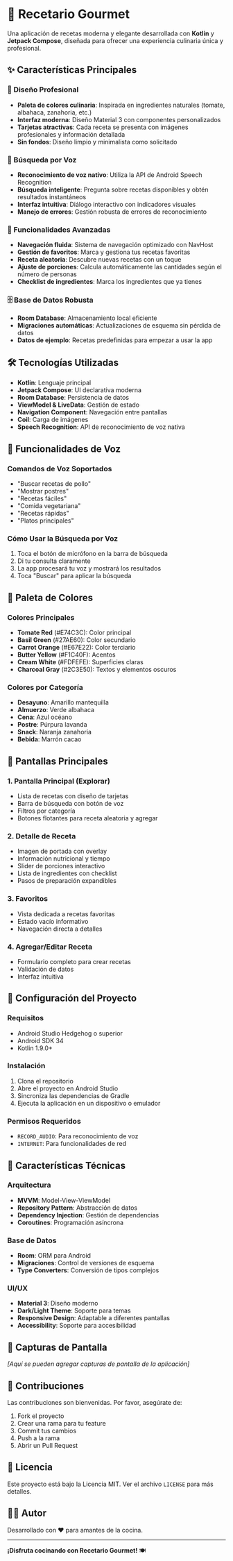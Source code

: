 # 🍳 Recetario Gourmet

Una aplicación de recetas moderna y elegante desarrollada con **Kotlin** y **Jetpack Compose**, diseñada para ofrecer una experiencia culinaria única y profesional.

## ✨ Características Principales

### 🎨 Diseño Profesional
- **Paleta de colores culinaria**: Inspirada en ingredientes naturales (tomate, albahaca, zanahoria, etc.)
- **Interfaz moderna**: Diseño Material 3 con componentes personalizados
- **Tarjetas atractivas**: Cada receta se presenta con imágenes profesionales y información detallada
- **Sin fondos**: Diseño limpio y minimalista como solicitado

### 🎤 Búsqueda por Voz
- **Reconocimiento de voz nativo**: Utiliza la API de Android Speech Recognition
- **Búsqueda inteligente**: Pregunta sobre recetas disponibles y obtén resultados instantáneos
- **Interfaz intuitiva**: Diálogo interactivo con indicadores visuales
- **Manejo de errores**: Gestión robusta de errores de reconocimiento

### 📱 Funcionalidades Avanzadas
- **Navegación fluida**: Sistema de navegación optimizado con NavHost
- **Gestión de favoritos**: Marca y gestiona tus recetas favoritas
- **Receta aleatoria**: Descubre nuevas recetas con un toque
- **Ajuste de porciones**: Calcula automáticamente las cantidades según el número de personas
- **Checklist de ingredientes**: Marca los ingredientes que ya tienes

### 🗄️ Base de Datos Robusta
- **Room Database**: Almacenamiento local eficiente
- **Migraciones automáticas**: Actualizaciones de esquema sin pérdida de datos
- **Datos de ejemplo**: Recetas predefinidas para empezar a usar la app

## 🛠️ Tecnologías Utilizadas

- **Kotlin**: Lenguaje principal
- **Jetpack Compose**: UI declarativa moderna
- **Room Database**: Persistencia de datos
- **ViewModel & LiveData**: Gestión de estado
- **Navigation Component**: Navegación entre pantallas
- **Coil**: Carga de imágenes
- **Speech Recognition**: API de reconocimiento de voz nativa

## 🎯 Funcionalidades de Voz

### Comandos de Voz Soportados
- "Buscar recetas de pollo"
- "Mostrar postres"
- "Recetas fáciles"
- "Comida vegetariana"
- "Recetas rápidas"
- "Platos principales"

### Cómo Usar la Búsqueda por Voz
1. Toca el botón de micrófono en la barra de búsqueda
2. Di tu consulta claramente
3. La app procesará tu voz y mostrará los resultados
4. Toca "Buscar" para aplicar la búsqueda

## 🎨 Paleta de Colores

### Colores Principales
- **Tomate Red** (#E74C3C): Color principal
- **Basil Green** (#27AE60): Color secundario
- **Carrot Orange** (#E67E22): Color terciario
- **Butter Yellow** (#F1C40F): Acentos
- **Cream White** (#FDFEFE): Superficies claras
- **Charcoal Gray** (#2C3E50): Textos y elementos oscuros

### Colores por Categoría
- **Desayuno**: Amarillo mantequilla
- **Almuerzo**: Verde albahaca
- **Cena**: Azul océano
- **Postre**: Púrpura lavanda
- **Snack**: Naranja zanahoria
- **Bebida**: Marrón cacao

## 📱 Pantallas Principales

### 1. Pantalla Principal (Explorar)
- Lista de recetas con diseño de tarjetas
- Barra de búsqueda con botón de voz
- Filtros por categoría
- Botones flotantes para receta aleatoria y agregar

### 2. Detalle de Receta
- Imagen de portada con overlay
- Información nutricional y tiempo
- Slider de porciones interactivo
- Lista de ingredientes con checklist
- Pasos de preparación expandibles

### 3. Favoritos
- Vista dedicada a recetas favoritas
- Estado vacío informativo
- Navegación directa a detalles

### 4. Agregar/Editar Receta
- Formulario completo para crear recetas
- Validación de datos
- Interfaz intuitiva

## 🔧 Configuración del Proyecto

### Requisitos
- Android Studio Hedgehog o superior
- Android SDK 34
- Kotlin 1.9.0+

### Instalación
1. Clona el repositorio
2. Abre el proyecto en Android Studio
3. Sincroniza las dependencias de Gradle
4. Ejecuta la aplicación en un dispositivo o emulador

### Permisos Requeridos
- `RECORD_AUDIO`: Para reconocimiento de voz
- `INTERNET`: Para funcionalidades de red

## 🚀 Características Técnicas

### Arquitectura
- **MVVM**: Model-View-ViewModel
- **Repository Pattern**: Abstracción de datos
- **Dependency Injection**: Gestión de dependencias
- **Coroutines**: Programación asíncrona

### Base de Datos
- **Room**: ORM para Android
- **Migraciones**: Control de versiones de esquema
- **Type Converters**: Conversión de tipos complejos

### UI/UX
- **Material 3**: Diseño moderno
- **Dark/Light Theme**: Soporte para temas
- **Responsive Design**: Adaptable a diferentes pantallas
- **Accessibility**: Soporte para accesibilidad

## 📸 Capturas de Pantalla

*[Aquí se pueden agregar capturas de pantalla de la aplicación]*

## 🤝 Contribuciones

Las contribuciones son bienvenidas. Por favor, asegúrate de:
1. Fork el proyecto
2. Crear una rama para tu feature
3. Commit tus cambios
4. Push a la rama
5. Abrir un Pull Request

## 📄 Licencia

Este proyecto está bajo la Licencia MIT. Ver el archivo `LICENSE` para más detalles.

## 👨‍🍳 Autor

Desarrollado con ❤️ para amantes de la cocina.

---

**¡Disfruta cocinando con Recetario Gourmet!** 🍽️ 